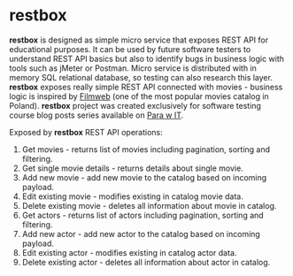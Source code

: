 # restbox

**restbox** is designed as simple micro service that exposes REST API for educational purposes. It can be used by future 
software testers to understand REST API basics but also to identify bugs in business logic with tools such as jMeter or 
Postman. Micro service is distributed with in memory SQL relational database, so testing can also research this layer. 
**restbox** exposes really simple REST API connected with movies - business logic is inspired by 
[Filmweb](https://filmweb.pl) (one of the most popular movies catalog in Poland). **restbox** project was created 
exclusively for software testing course blog posts series available on [Para w IT](https://paraw.it).

Exposed by **restbox** REST API operations:
  1. Get movies - returns list of movies including pagination, sorting and filtering.
  2. Get single movie details - returns details about single movie.
  3. Add new movie - add new movie to the catalog based on incoming payload.
  4. Edit existing movie - modifies existing in catalog movie data.
  5. Delete existing movie - deletes all information about movie in catalog.
  6. Get actors - returns list of actors including pagination, sorting and filtering.
  7. Add new actor - add new actor to the catalog based on incoming payload.
  8. Edit existing actor - modifies existing in catalog actor data.
  9. Delete existing actor - deletes all information about actor in catalog.
